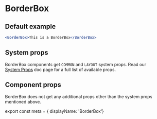 # BorderBox

## Default example

```.jsx
<BorderBox>This is a BorderBox</BorderBox>
```

## System props

BorderBox components get `COMMON` and `LAYOUT` system props. Read our [System Props](/system-props) doc page for a full list of available props.

## Component props

BorderBox does not get any additional props other than the system props mentioned above.

export const meta = { displayName: 'BorderBox'}
